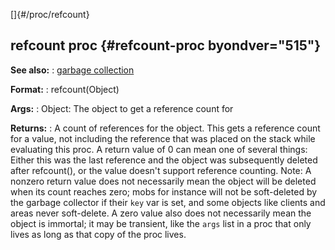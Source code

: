 []{#/proc/refcount}
  ## refcount proc {#refcount-proc byondver="515"}
  **See also:**
  :   [garbage collection](ref/DM/garbage)
  <!-- -->
  **Format:**
  :   refcount(Object)
  <!-- -->
  **Args:**
  :   Object: The object to get a reference count for
  <!-- -->
  **Returns:**
  :   A count of references for the object.
  This gets a reference count for a value, not including the reference
  that was placed on the stack while evaluating this proc.
  A return value of 0 can mean one of several things: Either this was the
  last reference and the object was subsequently deleted after refcount(),
  or the value doesn\'t support reference counting.
  Note: A nonzero return value does not necessarily mean the object will
  be deleted when its count reaches zero; mobs for instance will not be
  soft-deleted by the garbage collector if their `key` var is set, and
  some objects like clients and areas never soft-delete. A zero value also
  does not necessarily mean the object is immortal; it may be transient,
  like the `args` list in a proc that only lives as long as that copy of
  the proc lives.